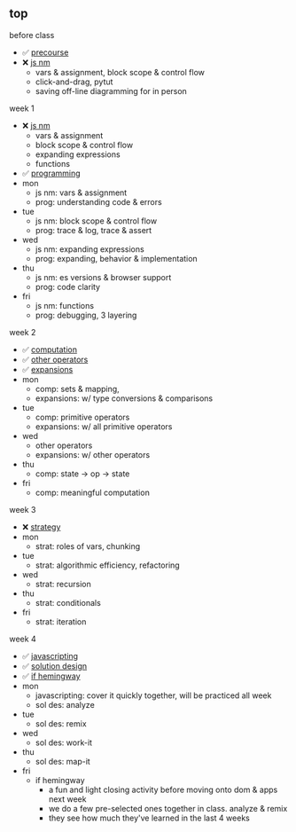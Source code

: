 ## top

before class 
* :white_check_mark: [precourse](https://github.com/colevanderswands/precourse)  
* :x: [js nm](https://github.com/colevanderswands/js-nm)  
  * vars & assignment, block scope & control flow
  * click-and-drag, pytut
  * saving off-line diagramming for in person

week 1
* :x: [js nm](https://github.com/colevanderswands/js-nm)  
  * vars & assignment 
  * block scope & control flow 
  * expanding expressions
  * functions
* :white_check_mark: [programming](https://github.com/colevanderswands/programming)  
* mon 
  * js nm: vars & assignment
  * prog: understanding code & errors
* tue
  * js nm: block scope & control flow
  * prog: trace & log, trace & assert
* wed
  * js nm: expanding expressions
  * prog: expanding, behavior & implementation
* thu
  * js nm: es versions & browser support
  * prog: code clarity
* fri
  * js nm: functions
  * prog: debugging, 3 layering

week 2 
* :white_check_mark: [computation](https://github.com/colevanderswands/computation)  
* :white_check_mark: [other operators](https://github.com/colevanderswands/other-operators)  
* :white_check_mark: [expansions](https://github.com/colevanderswands/expansions)  
* mon
  * comp: sets & mapping, 
  * expansions: w/ type conversions & comparisons
* tue
  * comp: primitive operators
  * expansions: w/ all primitive operators
* wed
  * other operators
  * expansions: w/ other operators
* thu
  * comp: state -> op -> state
* fri
  * comp: meaningful computation

week 3
* :x: [strategy](https://github.com/colevanderswands/strategy)  
* mon
  * strat: roles of vars, chunking
* tue
  * strat: algorithmic efficiency, refactoring
* wed
  * strat: recursion
* thu
  * strat: conditionals
* fri
  * strat: iteration

week 4
* :white_check_mark: [javascripting](https://github.com/colevanderswands/javascripting) 
* :white_check_mark: [solution design](https://github.com/colevanderswands/solution-deisng) 
* :white_check_mark: [if hemingway](https://github.com/elewa-academy/if-hemingway-wrote-js)  
* mon
  * javascripting: cover it quickly together, will be practiced all week
  * sol des: analyze
* tue
  * sol des: remix
* wed
  * sol des: work-it
* thu
  * sol des: map-it
* fri
    * if hemingway
       * a fun and light closing activity before moving onto dom & apps next week
       * we do a few pre-selected ones together in class. analyze & remix
       * they see how much they've learned in the last 4 weeks
 
